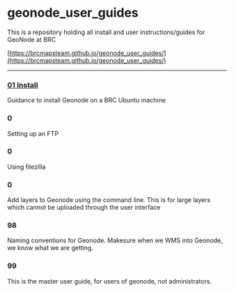 # geonode_user_guides

This is a repository holding all install and user instructions/guides for GeoNode at BRC

[https://brcmapsteam.github.io/geonode_user_guides/](https://brcmapsteam.github.io/geonode_user_guides/)

----


### [01 Install](https://github.com/BrcMapsTeam/geonode_user_guides/blob/master/01_install.md)

Guidance to install Geonode on a BRC Ubuntu machine

### 0 

Setting up an FTP

### 0

Using filezilla

### 0

Add layers to Geonode using the command line. This is for large layers which cannot be uploaded through the user interface

### 98

Naming conventions for Geonode. Makesure when we WMS into Geonode, we know what we are getting.

### 99 

This is the master user guide, for users of geonode, not administrators.  

